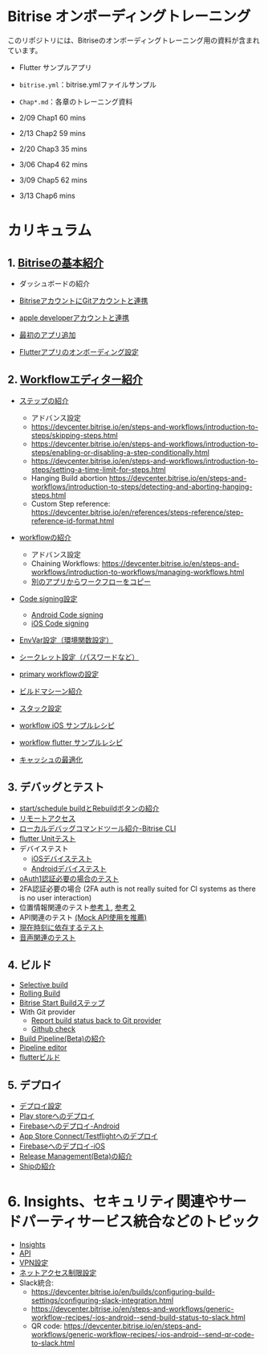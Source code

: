 # Bitrise オンボーディングトレーニング
このリポジトリには、Bitriseのオンボーディングトレーニング用の資料が含まれています。

- Flutter サンプルアプリ

- `bitrise.yml`：bitrise.ymlファイルサンプル

- `Chap*.md`：各章のトレーニング資料

- 2/09 Chap1 60 mins
- 2/13 Chap2 59 mins
- 2/20 Chap3 35 mins
- 3/06 Chap4 62 mins
- 3/09 Chap5 62 mins
- 3/13 Chap6  mins


# カリキュラム
## 1. [Bitriseの基本紹介](Chap1.md)
- ダッシュボードの紹介
- [BitriseアカウントにGitアカウントと連携](https://devcenter.bitrise.io/en/accounts/connecting-to-services/connecting-your-github-gitlab-bitbucket-account-to-bitrise.html#connecting-your-github-gitlab-bitbucket-account-to-bitrise)

- [apple developerアカウントと連携](https://devcenter.bitrise.io/en/accounts/connecting-to-services/apple-services-connection.html)

- [最初のアプリ追加](https://devcenter.bitrise.io/en/getting-started/adding-your-first-app.html)

- [Flutterアプリのオンボーディング設定](https://devcenter.bitrise.io/en/getting-started/getting-started-with-flutter-apps.html)

## 2. [Workflowエディター紹介](Chap2.md)

- [ステップの紹介](https://devcenter.bitrise.io/en/steps-and-workflows/introduction-to-steps.html)

    - アドバンス設定
    - https://devcenter.bitrise.io/en/steps-and-workflows/introduction-to-steps/skipping-steps.html
    - https://devcenter.bitrise.io/en/steps-and-workflows/introduction-to-steps/enabling-or-disabling-a-step-conditionally.html
    - https://devcenter.bitrise.io/en/steps-and-workflows/introduction-to-steps/setting-a-time-limit-for-steps.html
    - Hanging Build abortion https://devcenter.bitrise.io/en/steps-and-workflows/introduction-to-steps/detecting-and-aborting-hanging-steps.html
    - Custom Step reference: https://devcenter.bitrise.io/en/references/steps-reference/step-reference-id-format.html

- [workflowの紹介](https://devcenter.bitrise.io/en/steps-and-workflows/introduction-to-workflows.html)

    - アドバンス設定
    - Chaining Workflows: https://devcenter.bitrise.io/en/steps-and-workflows/introduction-to-workflows/managing-workflows.html
    - [別のアプリからワークフローをコピー](https://devcenter.bitrise.io/en/steps-and-workflows/introduction-to-workflows/copying-workflows-from-one-app-to-another.html
)

- [Code signing設定](https://devcenter.bitrise.io/en/code-signing.html)
    - [Android Code signing](https://devcenter.bitrise.io/en/code-signing/android-code-signing.html)
    - [iOS Code signing](https://devcenter.bitrise.io/en/code-signing/ios-code-signing.html)
- [EnvVar設定（環境関数設定）](https://devcenter.bitrise.io/en/builds/environment-variables.html)
- [シークレット設定（パスワードなど）](https://devcenter.bitrise.io/en/builds/secrets.html)
- [primary workflowの設定](https://devcenter.bitrise.io/en/steps-and-workflows.html)
- [ビルドマシーン紹介](https://devcenter.bitrise.io/en/infrastructure/build-machines/build-machine-types.html)
- [スタック設定](https://devcenter.bitrise.io/en/builds/configuring-build-settings/setting-the-stack-for-your-builds.html#setting-the-stack-in-the-workflow-editor)
- [workflow iOS サンプルレシピ](https://devcenter.bitrise.io/en/steps-and-workflows/workflow-recipes-for-ios-apps.html)
- [workflow flutter サンプルレシピ](https://devcenter.bitrise.io/en/steps-and-workflows/workflow-recipes-for-cross-platform-apps.html)
- [キャッシュの最適化](https://devcenter.bitrise.io/en/steps-and-workflows/generic-workflow-recipes/make-caching-efficient-for-pull-request-builds.html)

## 3. デバッグとテスト
- [start/schedule buildとRebuildボタンの紹介](https://devcenter.bitrise.io/en/builds/environment-variables.html#setting-a-custom-env-var-when-starting-a-build)
- [リモートアクセス](https://devcenter.bitrise.io/en/builds/build-data-and-troubleshooting/remote-access.html)
- [ローカルデバッグコマンドツール紹介-Bitrise CLI](https://devcenter.bitrise.io/en/builds/build-data-and-troubleshooting/debugging-your-build-on-your-own-machine.html)
- [flutter Unitテスト](https://devcenter.bitrise.io/en/getting-started/getting-started-with-flutter-apps.html#testing-a-flutter-app)
- デバイステスト
    - [iOSデバイステスト](https://devcenter.bitrise.io/en/testing/device-testing-for-ios.html)
    - [Androidデバイステスト](https://devcenter.bitrise.io/en/testing/device-testing-for-android.html)
- [oAuth1認証必要の場合のテスト](https://softwareengineering.stackexchange.com/questions/413182/store-oauth-2-0-tokens-for-use-in-testing-and-ci-cd)
- 2FA認証必要の場合 (2FA auth is not really suited for CI systems as there is no user interaction)
- 位置情報関連のテスト[参考１](https://github.com/udevsharold/locsim), [参考２](https://itnext.io/simulate-debugging-location-in-ios-24496cbbc9d9)
- API関連のテスト [(Mock API使用を推薦)](https://stackoverflow.com/questions/55409978/how-to-mock-http-request-in-flutter-integration-test)
- [現在時刻に依存するテスト](https://www.bitrise.io/integrations/steps/set-macos-timezone)
- [音声関連のテスト](https://discuss.bitrise.io/t/how-to-create-a-virtual-audio-output-device-on-mac-os-stacks/1119)

## 4. ビルド
- [Selective build](https://devcenter.bitrise.io/en/builds/configuring-build-settings/selective-builds.html)
- [Rolling Build](https://devcenter.bitrise.io/en/builds/configuring-build-settings/rolling-builds.html)
- [Bitrise Start Buildステップ](https://devcenter.bitrise.io/en/steps-and-workflows/generic-workflow-recipes/start--parallel--builds-from-the-workflow.html)
- With Git provider
    - [Report build status back to Git provider](https://devcenter.bitrise.io/en/builds/configuring-build-settings/reporting-the-build-status-to-your-git-hosting-provider.html)
    - [Github check](https://devcenter.bitrise.io/en/builds/build-data-and-troubleshooting/bitrise-checks-on-github.html#enabling-github-checks-on-bitrise)
- [Build Pipeline(Beta)の紹介](https://devcenter.bitrise.io/en/builds.html)
- [Pipeline editor](https://damienbitrise.github.io/Pipeline-UI/)
- [flutterビルド](https://devcenter.bitrise.io/en/getting-started/getting-started-with-flutter-apps.html#deploying-a-flutter-app)

## 5. デプロイ
- [デプロイ設定](https://devcenter.bitrise.io/en/deploying.html)
- [Play storeへのデプロイ](https://devcenter.bitrise.io/en/deploying/android-deployment/deploying-android-apps-to-bitrise-and-google-play.html)
- [Firebaseへのデプロイ-Android](https://devcenter.bitrise.io/en/steps-and-workflows/workflow-recipes-for-android-apps/-android--deploy-to-firebase-app-distribution.html)
- [App Store Connect/Testflightへのデプロイ](https://devcenter.bitrise.io/en/deploying/ios-deployment/deploying-an-ios-app-to-app-store-connect.html)
- [Firebaseへのデプロイ-iOS](https://devcenter.bitrise.io/en/steps-and-workflows/workflow-recipes-for-ios-apps/-ios--deploy-to-firebase-app-distribution.html)
- [Release Management(Beta)の紹介](https://devcenter.bitrise.io/en/deploying/release-management.html)
- [Shipの紹介](https://devcenter.bitrise.io/en/deploying/deploying-with-ship.html)

# 6. Insights、セキュリティ関連やサードパーティサービス統合などのトピック
- [Insights](https://devcenter.bitrise.io/en/insights.html)
- [API](https://devcenter.bitrise.io/en/api.html)
- [VPN設定](https://devcenter.bitrise.io/en/builds/connecting-to-a-vpn-during-a-build.html#using-cisco-vpn)
- [ネットアクセス制限設定](https://devcenter.bitrise.io/en/infrastructure/build-machines/configuring-your-network-to-access-our-build-machines.html)
- Slack統合:
    - https://devcenter.bitrise.io/en/builds/configuring-build-settings/configuring-slack-integration.html
    - https://devcenter.bitrise.io/en/steps-and-workflows/generic-workflow-recipes/-ios-android--send-build-status-to-slack.html
    - QR code: https://devcenter.bitrise.io/en/steps-and-workflows/generic-workflow-recipes/-ios-android--send-qr-code-to-slack.html




